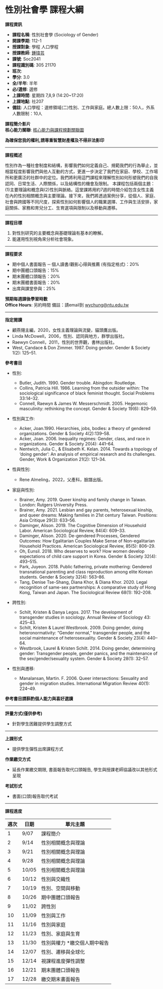 # 性別社會學 課程大綱

**課程資訊**

- **課程名稱**: 性別社會學 (Sociology of Gender)  
- **開課學期**: 112-1  
- **授課對象**: 學程 人口學程  
- **授課教師**: [鍾瑋芸](teacher.php?op=s2&td=305150)  
- **課號**: Soc2041  
- **課程識別碼**: 305 21170  
- **班次**:  
- **學分**: 3.0  
- **全/半年**: 半年  
- **必/選修**: 選修  
- **上課時間**: 星期四 7,8,9 (14:20~17:20)  
- **上課地點**: 社207  
- **備註**: 人口學程：選修領域(二)性別、工作與家庭。總人數上限：50人，外系人數限制：10人  

**課程簡介影片**  
**核心能力關聯**: [核心能力與課程規劃關聯圖](http://coursemap.aca.ntu.edu.tw/course_map_all/relations.php?code=3050&cou_code=30521170&lang=zh_TW)  

**為確保您我的權利,請尊重智慧財產權及不得非法影印**

---

**課程概述**

性別作為一種社會制度和結構，影響我們如何定義自己、規範我們的行為舉止，並相當程度影響我們與他人互動的方式，更進一步決定了我們在家庭、學校、工作場所和更廣泛的社群中的定位。我們將利用這門課程來理解性別如何形塑我們的自我認同、日常生活、人際關係，以及結構性的機會及限制。 本課程包括兩個主題：(1)主要理論和概念與(2)性別與脈絡。這堂課將用約7週的時間介紹包含女性主義在內的性別相關概念與主要理論。接下來，我們將透過案例分享，從個人、家庭、社會與跨國等不同尺度，探索性別如何影響個人的職業選擇、工作與生活安排，家庭關係、家務和育兒分工、生育選項與限制以及移動與遷移。

---

**課程目標**

1. 對性別研究的主要概念與基礎理論有基本的瞭解。
2. 能運用性別視角來分析社會現象。

---

**課程要求**

- 期中個人書面報告 ─ 個人讀書/觀影心得與推薦 (有指定格式)：20%  
- 期中團體口頭報告：15%  
- 期末團體口頭報告：20%  
- 期末團體書面報告：20%  
- 出席與課堂參與：25%  

**預期每週課後學習時數**  
**Office Hours**: 另約時間 備註：請email到 wychung@ntu.edu.tw  

---

**指定閱讀**

- 顧燕翎主編，2020，女性主義理論與流變，貓頭鷹出版。  
- Linda McDowell，2006，性別、認同與地方，群學出版社。  
- Raewyn Connell，2011，性別的世界觀，書林出版社。  
- West, Candace & Don Zimmer. 1987. Doing gender. Gender & Society 1(2): 125–51.  

**參考書目**

- 性別: 
  - Butler, Judith. 1990. Gender trouble. Abingdon: Routledge.  
  - Collins, Patricia Hill. 1986. Learning from the outsider within: The sociological significance of black feminist thought. Social Problems 33:14–32.  
  - Connell, Raewyn & James W. Messerschmidt. 2005. Hegemonic masculinity: rethinking the concept. Gender & Society 19(6): 829–59.  

- 性別與工作: 
  - Acker, Joan.1990. Hierarchies, jobs, bodies: a theory of gendered organizations. Gender & Society 4(2):139–58.  
  - Acker, Joan. 2006. Inequality regimes: Gender, class, and race in organizations. Gender & Society 20(4): 441–64.  
  - Nentwich, Julia C., & Elisabeth K. Kelan. 2014. Towards a topology of ‘doing gender’: An analysis of empirical research and its challenges. Gender, Work & Organization 21(2): 121–34.  

- 性與性別: 
  - Rene Almeling，2022，父產科，臉譜出版。  

- 家庭與性別: 
  - Brainer, Amy. 2019. Queer kinship and family change in Taiwan. London: Rutgers University Press.  
  - Brainer, Amy. 2021. Lesbian and gay parents, heterosexual kinship, and queer dreams: Making families in 21st century Taiwan. Positions: Asia Critique 29(3): 633–56.  
  - Daminger, Alison. 2019. The Cognitive Dimension of Household Labor. American Sociological Review, 84(4): 609–33.  
  - Daminger, Alison. 2020. De-gendered Processes, Gendered Outcomes: How Egalitarian Couples Make Sense of Non-egalitarian Household Practices. American Sociological Review, 85(5): 806–29.  
  - Oh, Eunsil. 2018. Who deserves to work? How women develop expectations of child care support in Korea. Gender & Society 32(4): 493–515.  
  - Park, Juyeon. 2018. Public fathering, private mothering: Gendered transnational parenting and class reproduction among elite Korean students. Gender & Society 32(4): 563–86.  
  - Tang, Denise Tse-Shang, Diana Khor, & Diana Khor. 2020. Legal recognition of same-sex partnerships: A comparative study of Hong Kong, Taiwan and Japan. The Sociological Review 68(1): 192–208.  

- 跨性別: 
  - Schilt, Kristen & Danya Legos. 2017. The development of transgender studies in sociology. Annual Review of Sociology 43: 425–43.  
  - Schilt, Kristen & Laurel Westbrook. 2009. Doing gender, doing heteronormativity: “Gender normal,” transgender people, and the social maintenance of heterosexuality. Gender & Society 23(4): 440–64.  
  - Westbrook, Laurel & Kristen Schilt. 2014. Doing gender, determining gender: Transgender people, gender panics, and the maintenance of the sex/gender/sexuality system. Gender & Society 28(1): 32–57.  

- 性別與遷移: 
  - Manalansan, Martin. F. 2006. Queer intersections: Sexuality and gender in migration studies. International Migration Review 40(1): 224–49.  

**參考書目請斟酌個人能力與喜好選讀**  

---

**評量方式(僅供參考)**

- 針對學生困難提供學生調整方式  

---

**上課形式**

- 提供學生彈性出席課程方式  

**作業繳交方式**

- 延長作業繳交期限, 書面報告取代口頭報告, 學生與授課老師協議改以其他形式呈現  

**考試形式**

- 書面(口頭)報告取代考試  

---

**課程進度**

| 週次 | 日期  | 單元主題                       |
|-----|------|-------------------------------|
| 1   | 9/07 | 課程簡介                      |
| 2   | 9/14 | 性別相關概念與理論          |
| 3   | 9/21 | 性別相關概念與理論          |
| 4   | 9/28 | 性別相關概念與理論          |
| 5   | 10/05| 性別相關概念與理論          |
| 6   | 10/12| 性別與交織性                |
| 7   | 10/19| 性別、空間與移動            |
| 8   | 10/26| 期中團體口頭報告            |
| 9   | 11/02| 跨性別                       |
| 10  | 11/09| 性別與工作                   |
| 11  | 11/16| 性別與家庭                   |
| 12  | 11/23| 性別、家庭與生育            |
| 13  | 11/30| 性別與權力 *繳交個人期中報告 |
| 14  | 12/07| 性別、遷移與全球化          |
| 15  | 12/14| 視課程進度彈性調整          |
| 16  | 12/21| 期末團體口頭報告           |
| 17  | 12/28| 繳交期末書面報告           |